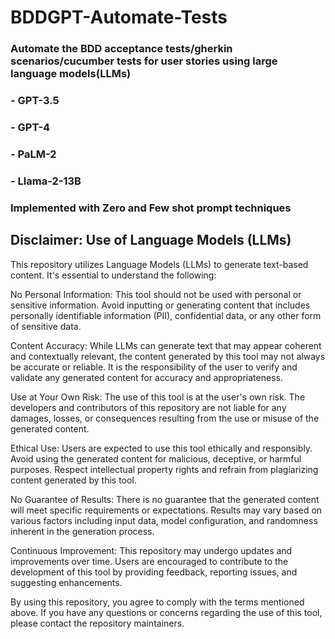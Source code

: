 # BDDGPT-Automate-Tests
### Automate the BDD acceptance tests/gherkin scenarios/cucumber tests for user stories using large language models(LLMs)
  ### - GPT-3.5
  ### - GPT-4
  ### - PaLM-2 
  ### - Llama-2-13B
### Implemented with Zero and Few shot prompt techniques
## Disclaimer: Use of Language Models (LLMs)

This repository utilizes Language Models (LLMs) to generate text-based content. It's essential to understand the following:

No Personal Information: This tool should not be used with personal or sensitive information. Avoid inputting or generating content that includes personally identifiable information (PII), confidential data, or any other form of sensitive data.

Content Accuracy: While LLMs can generate text that may appear coherent and contextually relevant, the content generated by this tool may not always be accurate or reliable. It is the responsibility of the user to verify and validate any generated content for accuracy and appropriateness.

Use at Your Own Risk: The use of this tool is at the user's own risk. The developers and contributors of this repository are not liable for any damages, losses, or consequences resulting from the use or misuse of the generated content.

Ethical Use: Users are expected to use this tool ethically and responsibly. Avoid using the generated content for malicious, deceptive, or harmful purposes. Respect intellectual property rights and refrain from plagiarizing content generated by this tool.

No Guarantee of Results: There is no guarantee that the generated content will meet specific requirements or expectations. Results may vary based on various factors including input data, model configuration, and randomness inherent in the generation process.

Continuous Improvement: This repository may undergo updates and improvements over time. Users are encouraged to contribute to the development of this tool by providing feedback, reporting issues, and suggesting enhancements.

By using this repository, you agree to comply with the terms mentioned above. If you have any questions or concerns regarding the use of this tool, please contact the repository maintainers.

